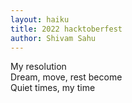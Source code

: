 ```yaml
---
layout: haiku
title: 2022 hacktoberfest
author: Shivam Sahu
---
```

My resolution <br>
Dream, move, rest become <br>
Quiet times, my time <br>